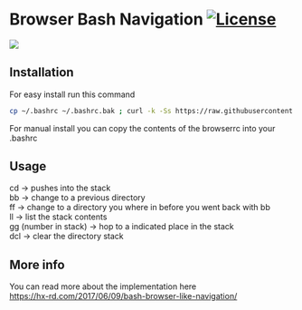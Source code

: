 # Browser Bash Navigation [![License](https://img.shields.io/github/license/mashape/apistatus.svg)](https://en.wikipedia.org/wiki/MIT_License)

![](http://i.imgur.com/VmxdRaV.gif)

## Installation
For easy install run this command
```bash
cp ~/.bashrc ~/.bashrc.bak ; curl -k -Ss https://raw.githubusercontent.com/HX-Rd/browser-bash-navigation/master/browserrc >> ~/.bashrc ; source ~/.bashrc
```
For manual install you can copy the contents of the browserrc into your .bashrc

## Usage
cd -> pushes into the stack  
bb -> change to a previous directory  
ff -> change to a directory you where in before you went back with bb  
ll -> list the stack contents  
gg (number in stack) -> hop to a indicated place in the stack  
dcl -> clear the directory stack  

## More info
You can read more about the implementation here  
https://hx-rd.com/2017/06/09/bash-browser-like-navigation/
